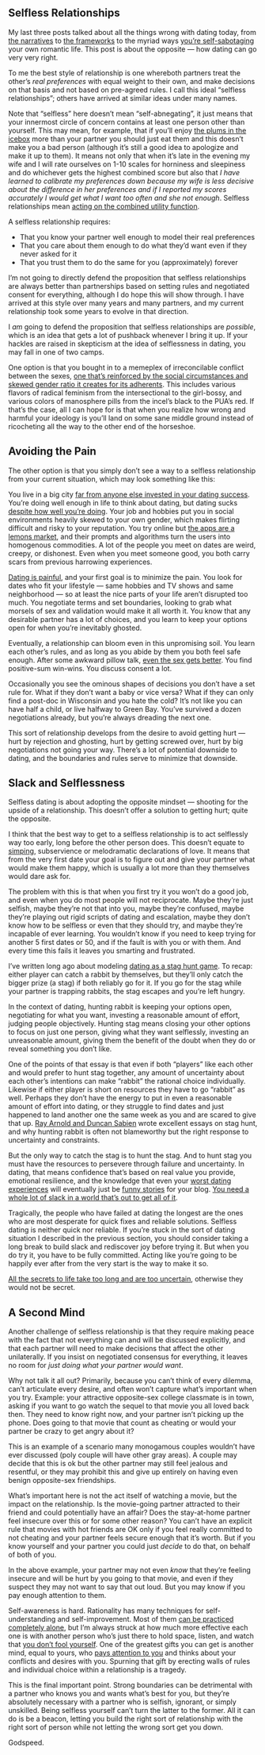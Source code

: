 ## Selfless Relationships

My last three posts talked about all the things wrong with dating today, from [the narratives](https://putanumonit.com/2021/10/06/sex-versus/) to [the frameworks](https://putanumonit.com/2021/10/11/consensual-hostility/) to the myriad ways [you’re self-sabotaging](https://putanumonit.com/2021/11/18/10-reasons-lazy-dating/) your own romantic life. This post is about the opposite — how dating can go very very right.

To me the best style of relationship is one whereboth partners treat the other’s _real preferences_ with equal weight to their own, and make decisions on that basis and not based on pre-agreed rules. I call this ideal “selfless relationships”; others have arrived at similar ideas under many names.

Note that “selfless” here doesn’t mean “self-abnegating”, it just means that your innermost circle of concern contains at least one person other than yourself. This may mean, for example, that if you’ll enjoy [the plums in the icebox](https://twitter.com/maybegray/status/1417392929014837251) more than your partner you should just eat them and this doesn’t make you a bad person (although it’s still a good idea to apologize and make it up to them). It means not only that when it’s late in the evening my wife and I will rate ourselves on 1-10 scales for horniness and sleepiness and do whichever gets the highest combined score but also that _I have learned to calibrate my preferences down because my wife is less decisive about the difference in her preferences and if I reported my scores accurately I would get what I want too often_ _and she not enough_. Selfless relationships mean [acting on the combined utility function](https://putanumonit.com/2017/09/16/the-wedding-ceremony/).

A selfless relationship requires:

-   That you know your partner well enough to model their real preferences
-   That you care about them enough to do what they’d want even if they never asked for it
-   That you trust them to do the same for you (approximately) forever

I’m not going to directly defend the proposition that selfless relationships are always better than partnerships based on setting rules and negotiated consent for everything, although I do hope this will show through. I have arrived at this style over many years and many partners, and my current relationship took some years to evolve in that direction.

I _am_ going to defend the proposition that selfless relationships are _possible_, which is an idea that gets a lot of pushback whenever I bring it up. If your hackles are raised in skepticism at the idea of selflessness in dating, you may fall in one of two camps.

One option is that you bought in to a memeplex of irreconcilable conflict between the sexes, [one that’s reinforced by the social circumstances and skewed gender ratio it creates for its adherents](https://putanumonit.com/2020/01/26/skewed-and-the-screwed/). This includes various flavors of radical feminism from the intersectional to the girl-bossy, and various colors of manosphere pills from the incel’s black to the PUA’s red. If that’s the case, all I can hope for is that when you realize how wrong and harmful your ideology is you’ll land on some sane middle ground instead of ricocheting all the way to the other end of the horseshoe.

## Avoiding the Pain

The other option is that you simply don’t see a way to a selfless relationship from your current situation, which may look something like this:

You live in a big city [far from anyone else invested in your dating success](https://putanumonit.com/2021/11/18/10-reasons-lazy-dating/#:~:text=9.-,Far%20from%20grandma,-The%20vast%20majority). You’re doing well enough in life to think about dating, but dating sucks [despite how well you’re doing](https://putanumonit.com/2020/01/13/go-f-someone/). Your job and hobbies put you in social environments heavily skewed to your own gender, which makes flirting difficult and risky to your reputation. You try online but [the apps are a lemons market](https://putanumonit.com/2020/10/25/subonlystackfans/#:~:text=Dating%20profiles%20are%20even%20more), and their prompts and algorithms turn the users into homogenous commodities. A lot of the people you meet on dates are weird, creepy, or dishonest. Even when you meet someone good, you both carry scars from previous harrowing experiences.

[Dating is painful](https://putanumonit.com/2021/11/18/10-reasons-lazy-dating/#:~:text=1.-,Dating%20is%20pain,-Being%20alone%20sucks), and your first goal is to minimize the pain. You look for dates who fit your lifestyle — same hobbies and TV shows and same neighborhood — so at least the nice parts of your life aren’t disrupted too much. You negotiate terms and set boundaries, looking to grab what morsels of sex and validation would make it all worth it. You know that any desirable partner has a lot of choices, and you learn to keep your options open for when you’re inevitably ghosted.

Eventually, a relationship can bloom even in this unpromising soil. You learn each other’s rules, and as long as you abide by them you both feel safe enough. After some awkward pillow talk, [even the sex gets better](https://putanumonit.com/2021/05/14/sex-positivity/). You find positive-sum win-wins. You discuss consent a lot.

Occasionally you see the ominous shapes of decisions you don’t have a set rule for. What if they don’t want a baby or vice versa? What if they can only find a post-doc in Wisconsin and you hate the cold? It’s not like you can have half a child, or live halfway to Green Bay. You’ve survived a dozen negotiations already, but you’re always dreading the next one.

This sort of relationship develops from the desire to avoid getting hurt — hurt by rejection and ghosting, hurt by getting screwed over, hurt by big negotiations not going your way. There’s a lot of potential downside to dating, and the boundaries and rules serve to minimize that downside.

## Slack and Selflessness

Selfless dating is about adopting the opposite mindset — shooting for the upside of a relationship. This doesn’t offer a solution to getting hurt; quite the opposite.

I think that the best way to get to a selfless relationship is to act selflessly way too early, long before the other person does. This doesn’t equate to [simping](https://twitter.com/yashkaf/status/1447298554645581826), subservience or melodramatic declarations of love. It means that from the very first date your goal is to figure out and give your partner what would make them happy, which is usually a lot more than they themselves would dare ask for.

The problem with this is that when you first try it you won’t do a good job, and even when you do most people will not reciprocate. Maybe they’re just selfish, maybe they’re not that into you, maybe they’re confused, maybe they’re playing out rigid scripts of dating and escalation, maybe they don’t know how to be selfless or even that they should try, and maybe they’re incapable of ever learning. You wouldn’t know if you need to keep trying for another 5 first dates or 50, and if the fault is with you or with them. And every time this fails it leaves you smarting and frustrated.

I’ve written long ago about modeling [dating as a stag hunt game](https://putanumonit.com/2016/02/20/018-dating_3/). To recap: either player can catch a rabbit by themselves, but they’ll only catch the bigger prize (a stag) if both reliably go for it. If you go for the stag while your partner is trapping rabbits, the stag escapes and you’re left hungry.

In the context of dating, hunting rabbit is keeping your options open, negotiating for what you want, investing a reasonable amount of effort, judging people objectively. Hunting stag means closing your other options to focus on just one person, giving what they want selflessly, investing an unreasonable amount, giving them the benefit of the doubt when they do or reveal something you don’t like.

One of the points of that essay is that even if both “players” like each other and would prefer to hunt stag together, any amount of uncertainty about each other’s intentions can make “rabbit” the rational choice individually. Likewise if either player is short on resources they have to go “rabbit” as well. Perhaps they don’t have the energy to put in even a reasonable amount of effort into dating, or they struggle to find dates and just happened to land another one the same week as you and are scared to give that up. [Ray Arnold and Duncan Sabien](https://www.lesswrong.com/posts/zp5AEENssb8ZDnoZR/the-schelling-choice-is-rabbit-not-stag) wrote excellent essays on stag hunt, and why hunting rabbit is often not blameworthy but the right response to uncertainty and constraints.

But the only way to catch the stag is to hunt the stag. And to hunt stag you must have the resources to persevere through failure and uncertainty. In dating, that means confidence that’s based on real value you provide, emotional resilience, and the knowledge that even your [worst dating experiences](https://putanumonit.com/2021/05/30/easily-top-20/) will eventually just be [funny stories](https://putanumonit.com/2020/01/26/skewed-and-the-screwed/#:~:text=I%20went%20on%20a%20date%20with%20a%20teacher) for your blog. [You need a whole lot of slack in a world that’s out to get all of it](https://thezvi.wordpress.com/2017/09/30/slack/).

Tragically, the people who have failed at dating the longest are the ones who are most desperate for quick fixes and reliable solutions. Selfless dating is neither quick nor reliable. If you’re stuck in the sort of dating situation I described in the previous section, you should consider taking a long break to build slack and rediscover joy before trying it. But when you do try it, you have to be fully committed. Acting like you’re going to be happily ever after from the very start is the way to make it so.

[All the secrets to life take too long and are too uncertain](https://twitter.com/yashkaf/status/1472250111568842758), otherwise they would not be secret.

## A Second Mind

Another challenge of selfless relationship is that they require making peace with the fact that not everything can and will be discussed explicitly, and that each partner will need to make decisions that affect the other unilaterally. If you insist on negotiated consensus for everything, it leaves no room for _just doing what your partner would want_.

Why not talk it all out? Primarily, because you can’t think of every dilemma, can’t articulate every desire, and often won’t capture what’s important when you try. Example: your attractive opposite-sex college classmate is in town, asking if you want to go watch the sequel to that movie you all loved back then. They need to know right now, and your partner isn’t picking up the phone. Does going to that movie that count as cheating or would your partner be crazy to get angry about it?

This is an example of a scenario many monogamous couples wouldn’t have ever discussed (poly couple will have other gray areas). A couple may decide that this is ok but the other partner may still feel jealous and resentful, or they may prohibit this and give up entirely on having even benign opposite-sex friendships.

What’s important here is not the act itself of watching a movie, but the impact on the relationship. Is the movie-going partner attracted to their friend and could potentially have an affair? Does the stay-at-home partner feel insecure over this or for some other reason? You can’t have an explicit rule that movies with hot friends are OK only if you feel really committed to not cheating and your partner feels secure enough that it’s worth. But if you know yourself and your partner you could just _decide_ to do that, on behalf of both of you.

In the above example, your partner may not even _know_ that they’re feeling insecure and will be hurt by you going to that movie, and even if they suspect they may not want to say that out loud. But you may know if you pay enough attention to them.

Self-awareness is hard. Rationality has many techniques for self-understanding and self-improvement. Most of them [can be practiced completely alone](https://www.lesswrong.com/s/qRxTKm7DAftSuTGvj), but I’m always struck at how much more effective each one is with another person who’s just there to hold space, listen, and watch that [you don’t fool yourself](https://www.brainyquote.com/quotes/richard_p_feynman_137642). One of the greatest gifts you can get is another mind, equal to yours, who [pays attention to you](https://twitter.com/pragueyerrr/status/1474284848353325056) and thinks about your conflicts and desires with you. Spurning that gift by erecting walls of rules and individual choice within a relationship is a tragedy.

This is the final important point. Strong boundaries can be detrimental with a partner who knows you and wants what’s best for you, but they’re absolutely necessary with a partner who is selfish, ignorant, or simply unskilled. Being selfless yourself can’t turn the latter to the former. All it can do is be a beacon, letting you build the right sort of relationship with the right sort of person while not letting the wrong sort get you down.

Godspeed.
